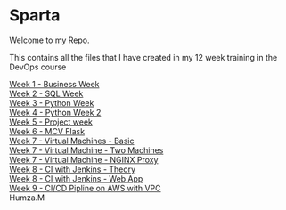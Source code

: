 # Sparta
Welcome to my Repo.

This contains all the files that I have created in my 12 week training in the DevOps course 

[Week 1 - Business Week](https://github.com/Humza277/sparta/tree/master/Week%201%20-%20Business%20Week)
\
[Week 2 - SQL Week ](https://github.com/Humza277/sparta/tree/master/Week%202%20-%20SQL%20Week)
\
[Week 3 - Python Week](https://github.com/Humza277/sparta/tree/master/Week%203%20-Python)
\
[Week 4 - Python Week 2](https://github.com/Humza277/sparta/tree/master/Week%204%20-%20AdvancedPython)
\
[Week 5 - Project week](https://github.com/Humza277/pythonProject)
\
[Week 6 - MCV Flask](https://github.com/Humza277/pythonflask)
\
[Week 7 - Virtual Machines - Basic](https://github.com/Humza277/ubuntuvagrant)
\
[Week 7 - Virtual Machine - Two Machines](https://github.com/Humza277/vagrant_multiservers)
\
[Week 7 - Virtual Machine - NGINX Proxy](https://github.com/Humza277/vagrantAutomated)
\
[Week 8 - CI with Jenkins - Theory](https://github.com/Humza277/ci-start-code)
\
[Week 8 - CI with Jenkins - Web App](https://github.com/Humza277/sparta-web-app)
\
[Week 9 - CI/CD Pipline on AWS with VPC](https://github.com/Humza277/AWS_Node_app)
\
Humza.M 
